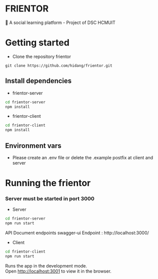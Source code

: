 # FRIENTOR

🤗 A social learning platform - Project of DSC HCMUIT

# Getting started

- Clone the repository frientor

```
git clone https://github.com/hidang/frientor.git
```

## Install dependencies

- frientor-server

```bash
cd frientor-server
npm install
```

- frientor-client

```bash
cd frientor-client
npm install
```

## Environment vars

- Please create an .env file or delete the .example postfix at client and server

# Running the frientor

### Server must be started in port 3000

- Server

```bash
cd frientor-server
npm run start
```

API Document endpoints
swagger-ui Endpoint : http://localhost:3000/

- Client

```bash
cd frientor-client
npm run start
```

Runs the app in the development mode.\
Open [http://localhost:3001](http://localhost:3001) to view it in the browser.
